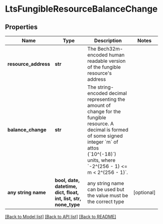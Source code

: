 # LtsFungibleResourceBalanceChange


## Properties
Name | Type | Description | Notes
------------ | ------------- | ------------- | -------------
**resource_address** | **str** | The Bech32m-encoded human readable version of the fungible resource&#39;s address  | 
**balance_change** | **str** | The string-encoded decimal representing the amount of change for the fungible resource. A decimal is formed of some signed integer &#x60;m&#x60; of attos (&#x60;10^(-18)&#x60;) units, where &#x60;-2^(256 - 1) &lt;&#x3D; m &lt; 2^(256 - 1)&#x60;.  | 
**any string name** | **bool, date, datetime, dict, float, int, list, str, none_type** | any string name can be used but the value must be the correct type | [optional]

[[Back to Model list]](../README.md#documentation-for-models) [[Back to API list]](../README.md#documentation-for-api-endpoints) [[Back to README]](../README.md)


